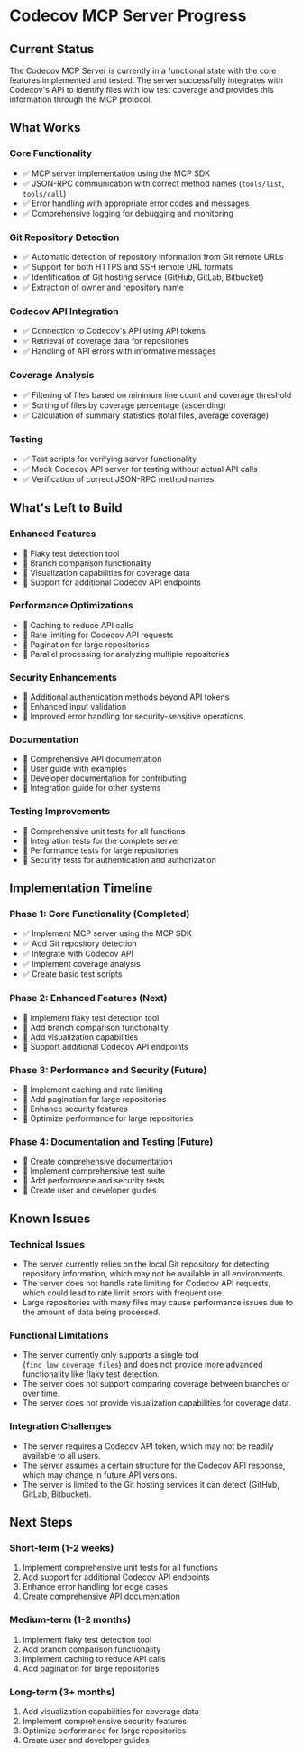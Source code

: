 # Codecov MCP Server Progress

## Current Status
The Codecov MCP Server is currently in a functional state with the core features implemented and tested. The server successfully integrates with Codecov's API to identify files with low test coverage and provides this information through the MCP protocol.

## What Works

### Core Functionality
- ✅ MCP server implementation using the MCP SDK
- ✅ JSON-RPC communication with correct method names (`tools/list`, `tools/call`)
- ✅ Error handling with appropriate error codes and messages
- ✅ Comprehensive logging for debugging and monitoring

### Git Repository Detection
- ✅ Automatic detection of repository information from Git remote URLs
- ✅ Support for both HTTPS and SSH remote URL formats
- ✅ Identification of Git hosting service (GitHub, GitLab, Bitbucket)
- ✅ Extraction of owner and repository name

### Codecov API Integration
- ✅ Connection to Codecov's API using API tokens
- ✅ Retrieval of coverage data for repositories
- ✅ Handling of API errors with informative messages

### Coverage Analysis
- ✅ Filtering of files based on minimum line count and coverage threshold
- ✅ Sorting of files by coverage percentage (ascending)
- ✅ Calculation of summary statistics (total files, average coverage)

### Testing
- ✅ Test scripts for verifying server functionality
- ✅ Mock Codecov API server for testing without actual API calls
- ✅ Verification of correct JSON-RPC method names

## What's Left to Build

### Enhanced Features
- 🔲 Flaky test detection tool
- 🔲 Branch comparison functionality
- 🔲 Visualization capabilities for coverage data
- 🔲 Support for additional Codecov API endpoints

### Performance Optimizations
- 🔲 Caching to reduce API calls
- 🔲 Rate limiting for Codecov API requests
- 🔲 Pagination for large repositories
- 🔲 Parallel processing for analyzing multiple repositories

### Security Enhancements
- 🔲 Additional authentication methods beyond API tokens
- 🔲 Enhanced input validation
- 🔲 Improved error handling for security-sensitive operations

### Documentation
- 🔲 Comprehensive API documentation
- 🔲 User guide with examples
- 🔲 Developer documentation for contributing
- 🔲 Integration guide for other systems

### Testing Improvements
- 🔲 Comprehensive unit tests for all functions
- 🔲 Integration tests for the complete server
- 🔲 Performance tests for large repositories
- 🔲 Security tests for authentication and authorization

## Implementation Timeline

### Phase 1: Core Functionality (Completed)
- ✅ Implement MCP server using the MCP SDK
- ✅ Add Git repository detection
- ✅ Integrate with Codecov API
- ✅ Implement coverage analysis
- ✅ Create basic test scripts

### Phase 2: Enhanced Features (Next)
- 🔲 Implement flaky test detection tool
- 🔲 Add branch comparison functionality
- 🔲 Add visualization capabilities
- 🔲 Support additional Codecov API endpoints

### Phase 3: Performance and Security (Future)
- 🔲 Implement caching and rate limiting
- 🔲 Add pagination for large repositories
- 🔲 Enhance security features
- 🔲 Optimize performance for large repositories

### Phase 4: Documentation and Testing (Future)
- 🔲 Create comprehensive documentation
- 🔲 Implement comprehensive test suite
- 🔲 Add performance and security tests
- 🔲 Create user and developer guides

## Known Issues

### Technical Issues
- The server currently relies on the local Git repository for detecting repository information, which may not be available in all environments.
- The server does not handle rate limiting for Codecov API requests, which could lead to rate limit errors with frequent use.
- Large repositories with many files may cause performance issues due to the amount of data being processed.

### Functional Limitations
- The server currently only supports a single tool (`find_low_coverage_files`) and does not provide more advanced functionality like flaky test detection.
- The server does not support comparing coverage between branches or over time.
- The server does not provide visualization capabilities for coverage data.

### Integration Challenges
- The server requires a Codecov API token, which may not be readily available to all users.
- The server assumes a certain structure for the Codecov API response, which may change in future API versions.
- The server is limited to the Git hosting services it can detect (GitHub, GitLab, Bitbucket).

## Next Steps

### Short-term (1-2 weeks)
1. Implement comprehensive unit tests for all functions
2. Add support for additional Codecov API endpoints
3. Enhance error handling for edge cases
4. Create comprehensive API documentation

### Medium-term (1-2 months)
1. Implement flaky test detection tool
2. Add branch comparison functionality
3. Implement caching to reduce API calls
4. Add pagination for large repositories

### Long-term (3+ months)
1. Add visualization capabilities for coverage data
2. Implement comprehensive security features
3. Optimize performance for large repositories
4. Create user and developer guides
